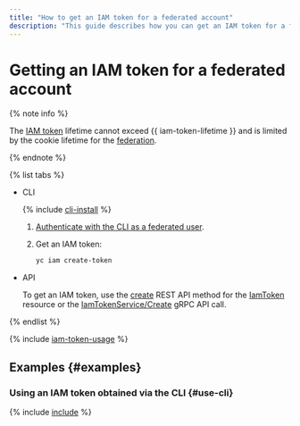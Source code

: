 ```yaml
---
title: "How to get an IAM token for a federated account"
description: "This guide describes how you can get an IAM token for a federated account."
---
```


# Getting an IAM token for a federated account

{% note info %}

The [IAM token](../../../iam/concepts/authorization/iam-token.md) lifetime cannot exceed {{ iam-token-lifetime }} and is limited by the cookie lifetime for the [federation](../../../organization/concepts/add-federation.md).

{% endnote %}

{% list tabs %}

- CLI

   {% include [cli-install](../../../_includes/cli-install.md) %}

   1. [Authenticate with the CLI as a federated user](../../../cli/operations/authentication/federated-user.md).

   1. Get an IAM token:

      ```bash
      yc iam create-token
      ```

- API

   To get an IAM token, use the [create](../../api-ref/IamToken/create.md) REST API method for the [IamToken](../../api-ref/IamToken/index.md) resource or the [IamTokenService/Create](../../api-ref/grpc/iam_token_service.md#Create) gRPC API call.

{% endlist %}

{% include [iam-token-usage](../../../_includes/iam-token-usage.md) %}

## Examples {#examples}

### Using an IAM token obtained via the CLI {#use-cli}

{% include [include](../../../_includes/iam/iam-token-usage-examples.md) %}